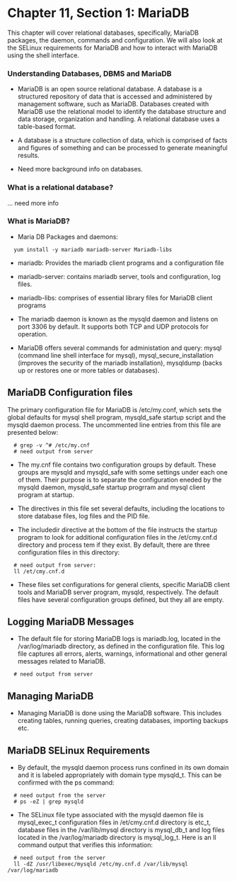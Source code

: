 # Chapter 11, Section 1: MariaDB

This chapter will cover relational databases, specifically, MariaDB packages, the daemon, commands and configuration. We will also look at the SELinux requirements for MariaDB and how to interact with MariaDB using the shell interface.

### Understanding Databases, DBMS and MariaDB

- MariaDB is an open source relational database. A database is a structured repository of data that is accessed and administered by management software, such as MariaDB. Databases created with MariaDB use the relational model to identify the database structure and data storage, organization and handling. A relational database uses a table-based format.

- A database is a structure collection of data, which is comprised of facts and figures of something and can be processed to generate meaningful results.

- Need more background info on databases.

### What is a relational database?

... need more info

### What is MariaDB?

- Maria DB Packages and daemons:

```
  yum install -y mariadb mariadb-server Mariadb-libs
```

- mariadb: Provides the mariadb client programs and a configuration file
- mariadb-server: contains mariadb server, tools and configuration, log files.
- mariadb-libs: comprises of essential library files for MariaDB client programs

- The mariadb daemon is known as the mysqld daemon and listens on port 3306 by default. It supports both TCP and UDP protocols for operation.

- MariaDB offers several commands for administation and query: mysql (command line shell interface for mysql), mysql_secure_installation (improves the security of the mariadb installation), mysqldump (backs up or restores one or more tables or databases).

## MariaDB Configuration files

The primary configuration file for MariaDB is /etc/my.conf, which sets the global defaults for mysql shell program, mysqld_safe startup script and the mysqld daemon process. The uncommented line entries from this file are presented below:

```
  # grep -v ^# /etc/my.cnf
  # need output from server
```

- The my.cnf file contains two configuration groups by default. These groups are mysqld and mysqld_safe with some settings under each one of them. Their purpose is to separate the configuration eneded by the mysqld daemon, mysqld_safe startup progrram and mysql client program at startup.

- The directives in this file set several defaults, including the locations to store database files, log files and the PID file.

- The includedir directive at the bottom of the file instructs the startup program to look for additional configuration files in the /et/cmy.cnf.d directory and process tem if they exist. By default, there are three configuration files in this directory:

```
  # need output from server:
  ll /et/cmy.cnf.d
```

- These files set configurations for general clients, specific MariaDB client tools and MariaDB server program, mysqld, respectively. The default files have several configuration groups defined, but they all are empty.

## Logging MariaDB Messages

- The default file for storing MariaDB logs is mariadb.log, located in the /var/log/mariadb directory, as defined in the configuration file. This log file captures all errors, alerts, warnings, informational and other general messages related to MariaDB.

```
  # need output from server
```

## Managing MariaDB

- Managing MariaDB is done using the MariaDB software. This includes creating tables, running queries, creating databases, importing backups etc.

## MariaDB SELinux Requirements

- By default, the mysqld daemon process runs confined in its own domain and it is labeled appropriately with domain type mysqld_t. This can be confirmed with the ps command:

```
  # need output from the server
  # ps -eZ | grep mysqld
```

- The SELinux file type associated with the mysqld daemon file is mysql_exec_t configuration files in /et/cmy.cnf.d directory is etc_t, database files in the /var/lib/mysql directory is mysql_db_t and log files located in the /var/log/mariadb directory is mysql_log_t. Here is an ll command output that verifies this information:

```
  # need output from the server
  ll -dZ /usr/libexec/mysqld /etc/my.cnf.d /var/lib/mysql /var/log/mariadb
```
